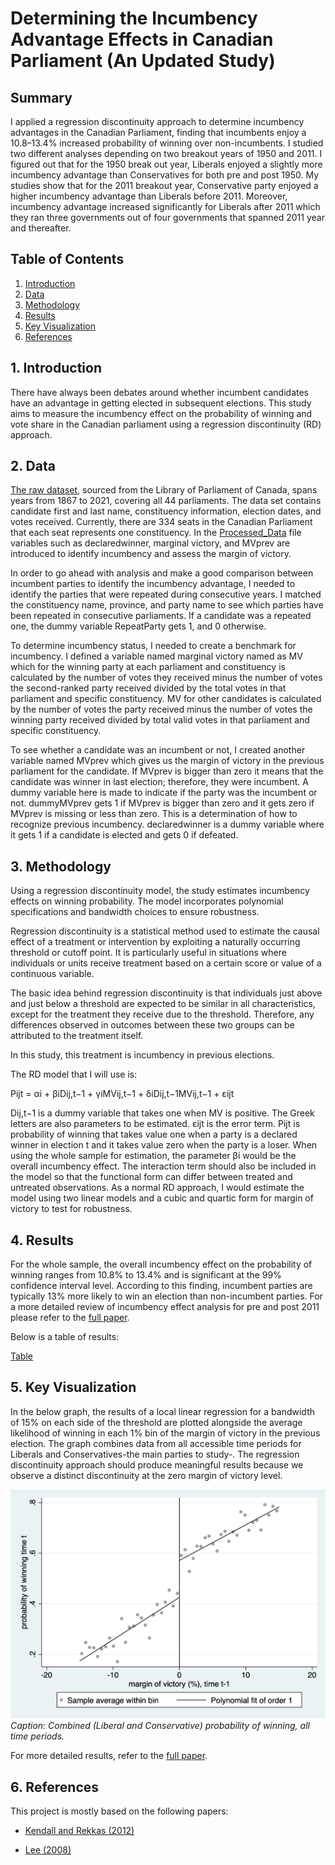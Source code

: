 # Determining the Incumbency Advantage Effects in Canadian Parliament (An Updated Study)

## Summary
I applied a regression discontinuity approach to determine incumbency advantages in the Canadian Parliament, finding that incumbents enjoy a 10.8–13.4% increased probability of winning over non-incumbents. I studied two different analyses depending on two breakout years of 1950 and 2011. I figured out that for the 1950 break out year, Liberals enjoyed a slightly more incumbency advantage than Conservatives for both pre and post 1950. My studies show that for the 2011 breakout year, Conservative party enjoyed a higher incumbency advantage than Liberals before 2011. Moreover, incumbency advantage increased significantly for Liberals after 2011 which they ran three governments out of four governments that spanned 2011 year and thereafter.

## Table of Contents
1. [Introduction](#1-introduction)
2. [Data](#2-data)
3. [Methodology](#3-methodology)
4. [Results](#4-results)
5. [Key Visualization](#5-key-visualization)
6. [References](#7-references)

## 1. Introduction
There have always been debates around whether incumbent candidates have an advantage in getting elected in subsequent elections. This study aims to measure the incumbency effect on the probability of winning and vote share in the Canadian parliament using a regression discontinuity (RD) approach.

## 2. Data
[The raw dataset](https://github.com/GolbargK/Determining-the-Incumbency-Advantage-Effects-in-Canadian-Parliament-An-Updated-Study-/blob/main/electionsCandidates44-Raw%20Data.xlsx), sourced from the Library of Parliament of Canada, spans years from 1867 to 2021, covering all 44 parliaments. The data set contains candidate first and last name, constituency information, election dates, and votes received. Currently, there are 334 seats in the Canadian Parliament that each seat represents one constituency. In the [Processed_Data](https://github.com/GolbargK/Determining-the-Incumbency-Advantage-Effects-in-Canadian-Parliament-An-Updated-Study-/blob/main/Processed_Data.xlsx) file variables such as declaredwinner, marginal victory, and MVprev are introduced to identify incumbency and assess the margin of victory. 

In order to go ahead with analysis and make a good comparison between incumbent parties to identify the incumbency advantage, I needed to identify the parties that were repeated during consecutive years. I matched the constituency name, province, and party name to see which parties have been repeated in consecutive parliaments. If a candidate was a repeated one, the dummy variable RepeatParty gets 1, and 0 otherwise.

To determine incumbency status, I needed to create a benchmark for incumbency. I defined a variable named marginal victory named as MV which for the winning party at each parliament and constituency is calculated by the number of votes they received minus the number of votes the second-ranked party received divided by the total votes in that parliament and specific constituency. MV for other candidates is calculated by the number of votes the party received minus the number of votes the winning party received divided by total valid votes in that parliament and specific constituency.

To see whether a candidate was an incumbent or not, I created another variable named MVprev which gives us the margin of victory in the previous parliament for the candidate. If MVprev is bigger than zero it means that the candidate was winner in last election; therefore, they were incumbent. A dummy variable here is made to indicate if the party was the incumbent or not. dummyMVprev gets 1 if MVprev is bigger than zero and it gets zero if MVprev is missing or less than zero. This is a determination of how to recognize previous incumbency.
declaredwinner is a dummy variable where it gets 1 if a candidate is elected and gets 0 if defeated.

## 3. Methodology
Using a regression discontinuity model, the study estimates incumbency effects on winning probability. The model incorporates polynomial specifications and bandwidth choices to ensure robustness.

Regression discontinuity is a statistical method used to estimate the causal effect of a treatment or intervention by exploiting a naturally occurring threshold or cutoff point. It is particularly useful in situations where individuals or units receive treatment based on a certain score or value of a continuous variable.

The basic idea behind regression discontinuity is that individuals just above and just below a threshold are expected to be similar in all characteristics, except for the treatment they receive due to the threshold. Therefore, any differences observed in outcomes between these two groups can be attributed to the treatment itself.

In this study, this treatment is incumbency in previous elections.

The RD model that I will use is:

Pijt = αi + βiDij,t−1 + γiMVij,t−1 + δiDij,t−1MVij,t−1 + εijt

Dij,t−1 is a dummy variable that takes one when MV is positive. The Greek letters are also parameters to be estimated. εijt is the error term. Pijt is probability of winning that takes value one when a party is a declared winner in election t and it takes value zero when the party is a loser. When using the whole sample for estimation, the parameter βi would be the overall incumbency effect. The interaction term should also be included in the model so that the functional form can differ between treated and untreated observations. As a normal RD approach, I would estimate the model using two linear models and a cubic and quartic form for margin of victory to test for robustness.


## 4. Results
For the whole sample, the overall incumbency effect on the probability of winning ranges from 10.8% to 13.4% and is significant at the 99% confidence interval level. According to this finding, incumbent parties are typically 13% more likely to win an election than non-incumbent parties. For a more detailed review of incumbency effect analysis for pre and post 2011 please refer to the [full paper](https://github.com/GolbargK/Determining-the-Incumbency-Advantage-Effects-in-Canadian-Parliament-An-Updated-Study-/blob/main/Final%20MA%20Paper-%20Golbarg%20Kanani%20Samian.pdf).

Below is a table of results:

[Table](https://github.com/GolbargK/Determining-the-Incumbency-Advantage-Effects-in-Canadian-Parliament-An-Updated-Study-/blob/main/Table%201.png)

## 5. Key Visualization
In the below graph, the results of a local linear regression for a bandwidth of 15% on each side of the threshold are plotted alongside the average likelihood of winning in each 1% bin of the margin of victory in the previous election. The graph combines data from all accessible time periods for Liberals and Conservatives-the main parties to study-. The regression discontinuity approach should produce meaningful results because we observe a distinct discontinuity at the zero margin of victory level.

![Graph 1](https://github.com/GolbargK/Determining-the-Incumbency-Advantage-Effects-in-Canadian-Parliament-An-Updated-Study-/blob/main/g1.png)
*Caption: Combined (Liberal and Conservative) probability of winning, all time periods.*

For more detailed results, refer to the [full paper](https://github.com/GolbargK/Determining-the-Incumbency-Advantage-Effects-in-Canadian-Parliament-An-Updated-Study-/blob/main/Final%20MA%20Paper-%20Golbarg%20Kanani%20Samian.pdf).

## 6. References
This project is mostly based on the following papers:

- [Kendall and Rekkas (2012)](http://dx.doi.org/10.1111/j.15405982.2012.01739.x)

- [Lee (2008)](https://doi.org/10.1016/j.jeconom.2007.05.004)


